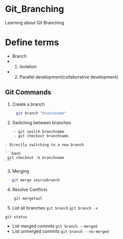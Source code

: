 # Git_Branching
Learning about Git Branching

# Define terms
- Branch
- 1. Isolation
- 2. Parallel development(collaborative development)

## Git Commands
1. Create a branch
```bash
     git branch "branchname"
```

2. Switching between branches
```bash
    - git switch branchname
    - git checkout branchname
```
    - Directly switching to a new branch
   
    ```bash
     git checkout -b branchname
    ```


3. Merging
```bash
   git merge sourcebranch
```

4. Resolve Conflicts 
```bash
    git mergetool
```

5. List all branches 
```git branch```
```git branch -v```


```git status```

- List merged commits
```git branch --merged```
- List unmerged commits
```git branch --no-merged```